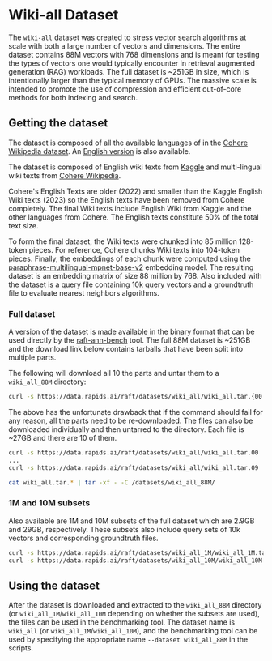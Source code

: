# Wiki-all Dataset

The `wiki-all` dataset was created to stress vector search algorithms at scale with both a large number of vectors and dimensions. The entire dataset contains 88M vectors with 768 dimensions and is meant for testing the types of vectors one would typically encounter in retrieval augmented generation (RAG) workloads. The full dataset is ~251GB in size, which is intentionally larger than the typical memory of GPUs. The massive scale is intended to promote the use of compression and efficient out-of-core methods for both indexing and search.

## Getting the dataset

The dataset is composed of all the available languages of in the [Cohere Wikipedia dataset](https://huggingface.co/datasets/Cohere/wikipedia-22-12). An [English version]( https://www.kaggle.com/datasets/jjinho/wikipedia-20230701) is also available. 


The dataset is composed of English wiki texts from [Kaggle](https://www.kaggle.com/datasets/jjinho/wikipedia-20230701) and multi-lingual wiki texts from [Cohere Wikipedia](https://huggingface.co/datasets/Cohere/wikipedia-22-12). 

Cohere's English Texts are older (2022) and smaller than the Kaggle English Wiki texts (2023) so the English texts have been removed from Cohere completely. The final Wiki texts include English Wiki from Kaggle and the other languages from Cohere. The English texts constitute 50% of the total text size. 

To form the final dataset, the Wiki texts were chunked into 85 million 128-token pieces. For reference, Cohere chunks Wiki texts into 104-token pieces. Finally, the embeddings of each chunk were computed using the [paraphrase-multilingual-mpnet-base-v2](https://huggingface.co/sentence-transformers/paraphrase-multilingual-mpnet-base-v2) embedding model. The resulting dataset is an embedding matrix of size 88 million by 768. Also included with the dataset is a query file containing 10k query vectors and a groundtruth file to evaluate nearest neighbors algorithms. 

### Full dataset

A version of the dataset is made available in the binary format that can be used directly by the [raft-ann-bench](https://docs.rapids.ai/api/raft/nightly/raft_ann_benchmarks/) tool. The full 88M dataset is ~251GB and the download link below contains tarballs that have been split into multiple parts.

The following will download all 10 the parts and untar them to a `wiki_all_88M` directory:
```bash
curl -s https://data.rapids.ai/raft/datasets/wiki_all/wiki_all.tar.{00..9} | tar -xf - -C /datasets/wiki_all_88M/
```

The above has the unfortunate drawback that if the command should fail for any reason, all the parts need to be re-downloaded. The files can also be downloaded individually and then untarred to the directory. Each file is ~27GB and there are 10 of them.

```bash
curl -s https://data.rapids.ai/raft/datasets/wiki_all/wiki_all.tar.00
...
curl -s https://data.rapids.ai/raft/datasets/wiki_all/wiki_all.tar.09

cat wiki_all.tar.* | tar -xf - -C /datasets/wiki_all_88M/
```

### 1M and 10M subsets

Also available are 1M and 10M subsets of the full dataset which are 2.9GB and 29GB, respectively. These subsets also include query sets of 10k vectors and corresponding groundtruth files. 

```bash
curl -s https://data.rapids.ai/raft/datasets/wiki_all_1M/wiki_all_1M.tar
curl -s https://data.rapids.ai/raft/datasets/wiki_all_10M/wiki_all_10M.tar
```

## Using the dataset

After the dataset is downloaded and extracted to the `wiki_all_88M` directory (or `wiki_all_1M`/`wiki_all_10M` depending on whether the subsets are used), the files can be used in the benchmarking tool. The dataset name is `wiki_all` (or `wiki_all_1M`/`wiki_all_10M`), and the benchmarking tool can be used by specifying the appropriate name `--dataset wiki_all_88M` in the scripts. 
